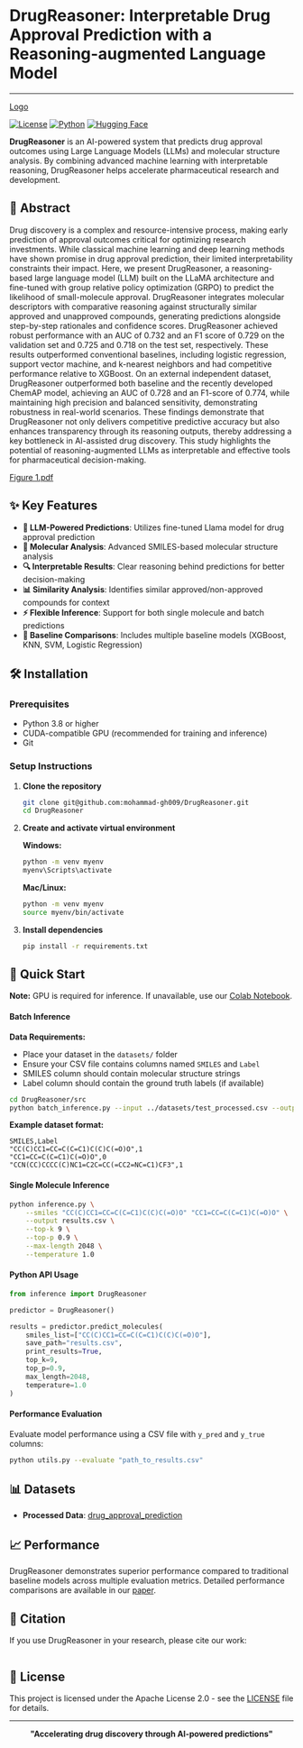# DrugReasoner: Interpretable Drug Approval Prediction with a Reasoning-augmented Language Model
---


[Logo]()

[![License](https://img.shields.io/badge/License-Apache_2.0-blue.svg)](https://opensource.org/licenses/Apache-2.0)
[![Python](https://img.shields.io/badge/python-3.8+-blue.svg)](https://www.python.org/downloads/)
[![Hugging Face](https://img.shields.io/badge/🤗%20Hugging%20Face-Datasets-yellow)](https://huggingface.co/datasets/Moreza009/drug_approval_all_classes)

**DrugReasoner** is an AI-powered system that predicts drug approval outcomes using Large Language Models (LLMs) and molecular structure analysis. By combining advanced machine learning with interpretable reasoning, DrugReasoner helps accelerate pharmaceutical research and development.

## 📖 Abstract

Drug discovery is a complex and resource-intensive process, making early prediction of approval outcomes critical for optimizing research investments. While classical machine learning and deep learning methods have shown promise in drug approval prediction, their limited interpretability constraints their impact. Here, we present DrugReasoner, a reasoning-based large language model (LLM) built on the LLaMA architecture and fine-tuned with group relative policy optimization (GRPO) to predict the likelihood of small-molecule approval. DrugReasoner integrates molecular descriptors with comparative reasoning against structurally similar approved and unapproved compounds, generating predictions alongside step-by-step rationales and confidence scores. DrugReasoner achieved robust performance with an AUC of 0.732 and an F1 score of 0.729 on the validation set and 0.725 and 0.718 on the test set, respectively. These results outperformed conventional baselines, including logistic regression, support vector machine, and k-nearest neighbors and had competitive performance relative to XGBoost. On an external independent dataset, DrugReasoner outperformed both baseline and the recently developed ChemAP model, achieving an AUC of 0.728 and an F1-score of 0.774, while maintaining high precision and balanced sensitivity, demonstrating robustness in real-world scenarios. These findings demonstrate that DrugReasoner not only delivers competitive predictive accuracy but also enhances transparency through its reasoning outputs, thereby addressing a key bottleneck in AI-assisted drug discovery. This study highlights the potential of reasoning-augmented LLMs as interpretable and effective tools for pharmaceutical decision-making.

[Figure 1.pdf](https://github.com/user-attachments/files/21957023/Figure.1.pdf "Schematic representation of DrugReasoner development and assessment")

## ✨ Key Features

- **🤖 LLM-Powered Predictions**: Utilizes fine-tuned Llama model for drug approval prediction
- **🧬 Molecular Analysis**: Advanced SMILES-based molecular structure analysis
- **🔍 Interpretable Results**: Clear reasoning behind predictions for better decision-making
- **📊 Similarity Analysis**: Identifies similar approved/non-approved compounds for context
- **⚡ Flexible Inference**: Support for both single molecule and batch predictions
- **🎯 Baseline Comparisons**: Includes multiple baseline models (XGBoost, KNN, SVM, Logistic Regression)

## 🛠️ Installation

### Prerequisites

- Python 3.8 or higher
- CUDA-compatible GPU (recommended for training and inference)
- Git

### Setup Instructions

1. **Clone the repository**
   ```bash
   git clone git@github.com:mohammad-gh009/DrugReasoner.git
   cd DrugReasoner
   ```

2. **Create and activate virtual environment**

   **Windows:**
   ```bash
   python -m venv myenv
   myenv\Scripts\activate
   ```

   **Mac/Linux:**
   ```bash
   python -m venv myenv
   source myenv/bin/activate
   ```

3. **Install dependencies**
   ```bash
   pip install -r requirements.txt
   ```

## 🚀 Quick Start


**Note:** GPU is required for inference. If unavailable, use our [Colab Notebook]([link-to-colab](https://colab.research.google.com/drive/16OKB5q7MZ6MhWv5Q1I0QByN6DSkqx6az?usp=sharing)).

#### Batch Inference

**Data Requirements:**
- Place your dataset in the `datasets/` folder
- Ensure your CSV file contains columns named `SMILES` and `Label`
- SMILES column should contain molecular structure strings
- Label column should contain the ground truth labels (if available)

```bash
cd DrugReasoner/src
python batch_inference.py --input ../datasets/test_processed.csv --output ../outputs/results.csv
```

**Example dataset format:**
```csv
SMILES,Label
"CC(C)CC1=CC=C(C=C1)C(C)C(=O)O",1
"CC1=CC=C(C=C1)C(=O)O",0
"CCN(CC)CCCC(C)NC1=C2C=CC(=CC2=NC=C1)CF3",1
```

#### Single Molecule Inference
```bash
python inference.py \
    --smiles "CC(C)CC1=CC=C(C=C1)C(C)C(=O)O" "CC1=CC=C(C=C1)C(=O)O" \
    --output results.csv \
    --top-k 9 \
    --top-p 0.9 \
    --max-length 2048 \
    --temperature 1.0
```

#### Python API Usage
```python
from inference import DrugReasoner

predictor = DrugReasoner()

results = predictor.predict_molecules(
    smiles_list=["CC(C)CC1=CC=C(C=C1)C(C)C(=O)O"],
    save_path="results.csv",
    print_results=True,
    top_k=9,
    top_p=0.9,
    max_length=2048,
    temperature=1.0
)
```


#### Performance Evaluation

Evaluate model performance using a CSV file with `y_pred` and `y_true` columns:

```bash
python utils.py --evaluate "path_to_results.csv"
```

## 📊 Datasets

- **Processed Data**: [drug_approval_prediction](https://huggingface.co/datasets/Moreza009/drug_approval_prediction)

## 📈 Performance

DrugReasoner demonstrates superior performance compared to traditional baseline models across multiple evaluation metrics. Detailed performance comparisons are available in our [paper]().


## 📝 Citation

If you use DrugReasoner in your research, please cite our work:

```bibtex

```

## 📜 License

This project is licensed under the Apache License 2.0 - see the [LICENSE](LICENSE) file for details.


---

<div align="center">
  <strong>"Accelerating drug discovery through AI-powered predictions"</strong>
  <br>

